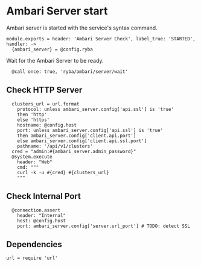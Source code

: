 
# Ambari Server start

Ambari server is started with the service's syntax command.

    module.exports = header: 'Ambari Server Check', label_true: 'STARTED', handler: ->
      {ambari_server} = @config.ryba

Wait for the Ambari Server to be ready.

      @call once: true, 'ryba/ambari/server/wait'

## Check HTTP Server

      clusters_url = url.format
        protocol: unless ambari_server.config['api.ssl'] is 'true'
        then 'http'
        else 'https'
        hostname: @config.host
        port: unless ambari_server.config['api.ssl'] is 'true'
        then ambari_server.config['client.api.port']
        else ambari_server.config['client.api.ssl.port']
        pathname: '/api/v1/clusters'
      cred = "admin:#{ambari_server.admin_password}"
      @system.execute
        header: "Web"
        cmd: """
        curl -k -u #{cred} #{clusters_url}
        """

## Check Internal Port

      @connection.assert
        header: "Internal"
        host: @config.host
        port: ambari_server.config['server.url_port'] # TODO: detect SSL
        
## Dependencies

    url = require 'url'
